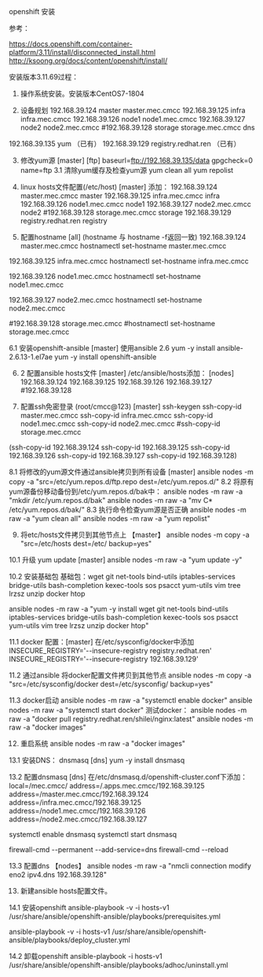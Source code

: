 openshift 安装

参考：

https://docs.openshift.com/container-platform/3.11/install/disconnected_install.html
http://ksoong.org/docs/content/openshift/install/

安装版本3.11.69过程：

1. 操作系统安装。安装版本CentOS7-1804

2. 设备规划 
192.168.39.124  master   master.mec.cmcc
192.168.39.125  infra       infra.mec.cmcc
192.168.39.126  node1    node1.mec.cmcc
192.168.39.127  node2    node2.mec.cmcc
#192.168.39.128  storage  storage.mec.cmcc dns

192.168.39.135 yum （已有）
192.168.39.129 registry.redhat.ren （已有）

3. 修改yum源 [master]
[ftp]
baseurl=ftp://192.168.39.135/data
gpgcheck=0
name=ftp
3.1 清除yum缓存及检查yum源
yum clean all
yum repolist

4. linux hosts文件配置(/etc/host)  [master]
添加：
192.168.39.124  master.mec.cmcc   master
192.168.39.125  infra.mec.cmcc       infra
192.168.39.126  node1.mec.cmcc    node1
192.168.39.127  node2.mec.cmcc    node2
#192.168.39.128  storage.mec.cmcc  storage
192.168.39.129  registry.redhat.ren  registry

5. 配置hostname [all] (hostname 与 hostname -f返回一致)
192.168.39.124  master.mec.cmcc
hostnamectl set-hostname master.mec.cmcc

192.168.39.125  infra.mec.cmcc
hostnamectl set-hostname infra.mec.cmcc

192.168.39.126  node1.mec.cmcc
hostnamectl set-hostname node1.mec.cmcc

192.168.39.127  node2.mec.cmcc
hostnamectl set-hostname node2.mec.cmcc

#192.168.39.128  storage.mec.cmcc
#hostnamectl set-hostname storage.mec.cmcc

6.1 安装openshift-ansible [master]  使用ansible 2.6
yum -y install ansible-2.6.13-1.el7ae
yum -y install openshift-ansible

6. 2 配置ansible hosts文件 [master]
/etc/ansible/hosts添加：
[nodes]
192.168.39.124
192.168.39.125
192.168.39.126
192.168.39.127
#192.168.39.128

7. 配置ssh免密登录 (root/cmcc@123) [master]
ssh-keygen
ssh-copy-id   master.mec.cmcc
ssh-copy-id   infra.mec.cmcc
ssh-copy-id   node1.mec.cmcc
ssh-copy-id   node2.mec.cmcc
#ssh-copy-id   storage.mec.cmcc

(ssh-copy-id  192.168.39.124
ssh-copy-id  192.168.39.125
ssh-copy-id  192.168.39.126
ssh-copy-id  192.168.39.127
ssh-copy-id  192.168.39.128)

8.1 将修改的yum源文件通过ansible拷贝到所有设备 [master]
ansible nodes -m copy -a "src=/etc/yum.repos.d/ftp.repo dest=/etc/yum.repos.d/"
8.2 将原有yum源备份移动备份到/etc/yum.repos.d/bak中：
ansible nodes -m raw -a "mkdir /etc/yum.repos.d/bak"
ansible nodes -m raw -a "mv C* /etc/yum.repos.d/bak/"
8.3 执行命令检查yum源是否正确
ansible nodes -m raw -a "yum clean all"
ansible nodes -m raw -a "yum repolist"

9. 将etc/hosts文件拷贝到其他节点上 【master】
ansible nodes -m copy -a "src=/etc/hosts dest=/etc/ backup=yes"

10.1 升级 yum update [master]
ansible nodes -m raw -a "yum update -y"

10.2 安装基础包 
基础包：wget git net-tools bind-utils iptables-services bridge-utils bash-completion kexec-tools sos psacct yum-utils vim tree lrzsz unzip docker htop

ansible nodes -m raw -a "yum -y install wget git net-tools bind-utils iptables-services bridge-utils bash-completion kexec-tools sos psacct yum-utils vim tree lrzsz unzip docker htop"

11.1  docker 配置：[master]
在/etc/sysconfig/docker中添加
INSECURE_REGISTRY='--insecure-registry registry.redhat.ren'
INSECURE_REGISTRY='--insecure-registry 192.168.39.129'

11.2 通过ansible 将docker配置文件拷贝到其他节点
ansible nodes -m copy -a "src=/etc/sysconfig/docker dest=/etc/sysconfig/ backup=yes"

11.3  docker启动
ansible nodes -m raw -a "systemctl enable docker"
ansible nodes -m raw -a "systemctl start docker"
测试docker：
ansible nodes -m raw -a "docker pull registry.redhat.ren/shilei/nginx:latest"
ansible nodes -m raw -a "docker images"

12.  重启系统
ansible nodes -m raw -a "docker images"

13.1 安装DNS： dnsmasq [dns]
yum -y install dnsmasq

13.2 配置dnsmasq [dns]
在/etc/dnsmasq.d/openshift-cluster.conf下添加：
local=/mec.cmcc/
address=/.apps.mec.cmcc/192.168.39.125
address=/master.mec.cmcc/192.168.39.124
address=/infra.mec.cmcc/192.168.39.125
address=/node1.mec.cmcc/192.168.39.126
address=/node2.mec.cmcc/192.168.39.127

systemctl enable dnsmasq
systemctl start dnsmasq

firewall-cmd --permanent --add-service=dns
firewall-cmd --reload

13.3 配置dns 【nodes】
ansible nodes -m raw -a "nmcli connection modify eno2 ipv4.dns 192.168.39.128"

13. 新建ansible hosts配置文件。

14.1 安装openshift
ansible-playbook -v -i hosts-v1 /usr/share/ansible/openshift-ansible/playbooks/prerequisites.yml

ansible-playbook -v -i hosts-v1 /usr/share/ansible/openshift-ansible/playbooks/deploy_cluster.yml

14.2 卸载openshift
ansible-playbook -i hosts-v1 /usr/share/ansible/openshift-ansible/playbooks/adhoc/uninstall.yml
